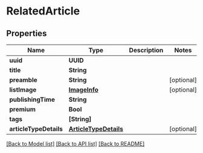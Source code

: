 # RelatedArticle

## Properties
Name | Type | Description | Notes
------------ | ------------- | ------------- | -------------
**uuid** | **UUID** |  | 
**title** | **String** |  | 
**preamble** | **String** |  | [optional] 
**listImage** | [**ImageInfo**](ImageInfo.md) |  | [optional] 
**publishingTime** | **String** |  | 
**premium** | **Bool** |  | 
**tags** | **[String]** |  | 
**articleTypeDetails** | [**ArticleTypeDetails**](ArticleTypeDetails.md) |  | [optional] 

[[Back to Model list]](../README.md#documentation-for-models) [[Back to API list]](../README.md#documentation-for-api-endpoints) [[Back to README]](../README.md)


